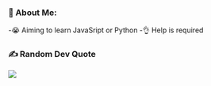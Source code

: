 ### 💫 About Me:
-😭 Aiming to learn JavaSript or Python
-👌 Help is required

### ✍️ Random Dev Quote
![](https://quotes-github-readme.vercel.app/api?type=horizontal&theme=radical)

<!-- Proudly created with GPRM ( https://gprm.itsvg.in ) -->
